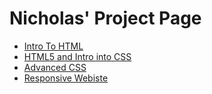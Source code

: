 # Nicholas' Project Page




<ul>
    <li><a href="intro_to_html/index.html" target=_blank>Intro To HTML</a></li>
    <li><a href="HTML5_intro_into_CSS/index.html" target=_blank>HTML5 and Intro into CSS</a></li>
    <li><a href="Adv_CSS/index.html" target=_blank>Advanced CSS</a></li>
    <li><a href="responsive/index.html" target=_blank>Responsive Webiste</a></li>
    
</ul>